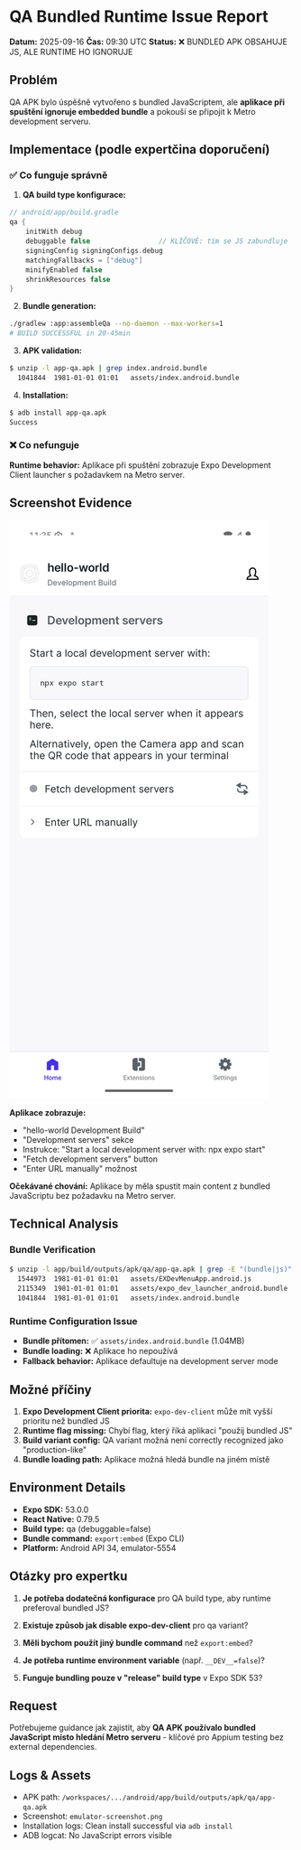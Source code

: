 # QA Bundled Runtime Issue Report

**Datum:** 2025-09-16
**Čas:** 09:30 UTC
**Status:** ❌ BUNDLED APK OBSAHUJE JS, ALE RUNTIME HO IGNORUJE

## Problém

QA APK bylo úspěšně vytvořeno s bundled JavaScriptem, ale **aplikace při spuštění ignoruje embedded bundle** a pokouší se připojit k Metro development serveru.

## Implementace (podle expertčina doporučení)

### ✅ Co funguje správně

1. **QA build type konfigurace:**
```gradle
// android/app/build.gradle
qa {
    initWith debug
    debuggable false                 // KLÍČOVÉ: tím se JS zabundluje
    signingConfig signingConfigs.debug
    matchingFallbacks = ["debug"]
    minifyEnabled false
    shrinkResources false
}
```

2. **Bundle generation:**
```bash
./gradlew :app:assembleQa --no-daemon --max-workers=1
# BUILD SUCCESSFUL in 20-45min
```

3. **APK validation:**
```bash
$ unzip -l app-qa.apk | grep index.android.bundle
  1041844  1981-01-01 01:01   assets/index.android.bundle
```

4. **Installation:**
```bash
$ adb install app-qa.apk
Success
```

### ❌ Co nefunguje

**Runtime behavior:** Aplikace při spuštění zobrazuje Expo Development Client launcher s požadavkem na Metro server.

## Screenshot Evidence

![Emulator Screenshot](emulator-screenshot.png)

**Aplikace zobrazuje:**
- "hello-world Development Build"
- "Development servers" sekce
- Instrukce: "Start a local development server with: npx expo start"
- "Fetch development servers" button
- "Enter URL manually" možnost

**Očekávané chování:** Aplikace by měla spustit main content z bundled JavaScriptu bez požadavku na Metro server.

## Technical Analysis

### Bundle Verification
```bash
$ unzip -l app/build/outputs/apk/qa/app-qa.apk | grep -E "(bundle|js)"
  1544973  1981-01-01 01:01   assets/EXDevMenuApp.android.js
  2115349  1981-01-01 01:01   assets/expo_dev_launcher_android.bundle
  1041844  1981-01-01 01:01   assets/index.android.bundle              # ✅ MAIN BUNDLE
```

### Runtime Configuration Issue
- **Bundle přítomen:** ✅ `assets/index.android.bundle` (1.04MB)
- **Bundle loading:** ❌ Aplikace ho nepoužívá
- **Fallback behavior:** Aplikace defaultuje na development server mode

## Možné příčiny

1. **Expo Development Client priorita:** `expo-dev-client` může mít vyšší prioritu než bundled JS
2. **Runtime flag missing:** Chybí flag, který říká aplikaci "použij bundled JS"
3. **Build variant config:** QA variant možná není correctly recognized jako "production-like"
4. **Bundle loading path:** Aplikace možná hledá bundle na jiném místě

## Environment Details

- **Expo SDK:** 53.0.0
- **React Native:** 0.79.5
- **Build type:** qa (debuggable=false)
- **Bundle command:** `export:embed` (Expo CLI)
- **Platform:** Android API 34, emulator-5554

## Otázky pro expertku

1. **Je potřeba dodatečná konfigurace** pro QA build type, aby runtime preferoval bundled JS?

2. **Existuje způsob jak disable expo-dev-client** pro qa variant?

3. **Měli bychom použít jiný bundle command** než `export:embed`?

4. **Je potřeba runtime environment variable** (např. `__DEV__=false`)?

5. **Funguje bundling pouze v "release" build type** v Expo SDK 53?

## Request

Potřebujeme guidance jak zajistit, aby **QA APK používalo bundled JavaScript místo hledání Metro serveru** - klíčové pro Appium testing bez external dependencies.

## Logs & Assets

- APK path: `/workspaces/.../android/app/build/outputs/apk/qa/app-qa.apk`
- Screenshot: `emulator-screenshot.png`
- Installation logs: Clean install successful via `adb install`
- ADB logcat: No JavaScript errors visible